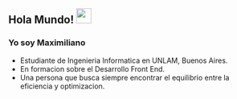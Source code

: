 ## Hola Mundo! <img src="https://raw.githubusercontent.com/iampavangandhi/iampavangandhi/master/gifs/Hi.gif" width="30px"></h2>

### Yo soy Maximiliano 
- Estudiante de Ingenieria Informatica en UNLAM, Buenos Aires.
- En formacion sobre el Desarrollo Front End. 
- Una persona que busca siempre encontrar el equilibrio entre la eficiencia y optimizacion.

<!--
**Maximiliano021/Maximiliano021** is a ✨ _special_ ✨ repository because its `README.md` (this file) appears on your GitHub profile.

Here are some ideas to get you started:

- 🔭 I’m currently working on ...
- 🌱 I’m currently learning ...
- 👯 I’m looking to collaborate on ...
- 🤔 I’m looking for help with ...
- 💬 Ask me about ...
- 📫 How to reach me: ...
- 😄 Pronouns: ...
- ⚡ Fun fact: ...
-->
